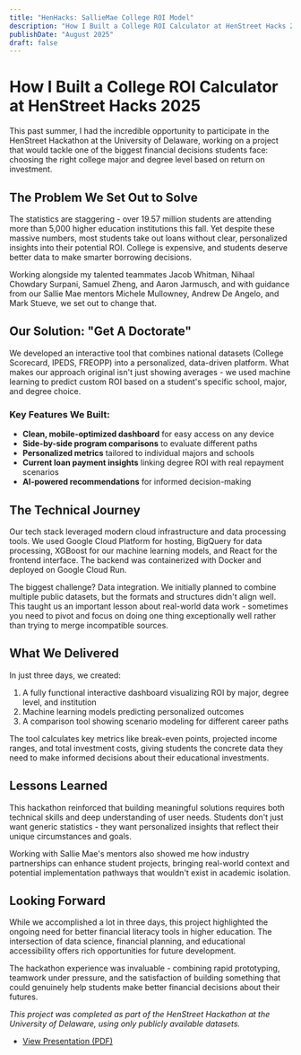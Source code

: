 ```yaml
---
title: "HenHacks: SallieMae College ROI Model"
description: "How I Built a College ROI Calculator at HenStreet Hacks 2025"
publishDate: "August 2025"
draft: false
---
```



# How I Built a College ROI Calculator at HenStreet Hacks 2025

This past summer, I had the incredible opportunity to participate in the HenStreet Hackathon at the University of Delaware, working on a project that would tackle one of the biggest financial decisions students face: choosing the right college major and degree level based on return on investment.

## The Problem We Set Out to Solve

The statistics are staggering - over 19.57 million students are attending more than 5,000 higher education institutions this fall. Yet despite these massive numbers, most students take out loans without clear, personalized insights into their potential ROI. College is expensive, and students deserve better data to make smarter borrowing decisions.

Working alongside my talented teammates Jacob Whitman, Nihaal Chowdary Surpani, Samuel Zheng, and Aaron Jarmusch, and with guidance from our Sallie Mae mentors Michele Mullowney, Andrew De Angelo, and Mark Stueve, we set out to change that.

## Our Solution: "Get A Doctorate"

We developed an interactive tool that combines national datasets (College Scorecard, IPEDS, FREOPP) into a personalized, data-driven platform. What makes our approach original isn't just showing averages - we used machine learning to predict custom ROI based on a student's specific school, major, and degree choice.

### Key Features We Built:
- **Clean, mobile-optimized dashboard** for easy access on any device
- **Side-by-side program comparisons** to evaluate different paths
- **Personalized metrics** tailored to individual majors and schools  
- **Current loan payment insights** linking degree ROI with real repayment scenarios
- **AI-powered recommendations** for informed decision-making

## The Technical Journey

Our tech stack leveraged modern cloud infrastructure and data processing tools. We used Google Cloud Platform for hosting, BigQuery for data processing, XGBoost for our machine learning models, and React for the frontend interface. The backend was containerized with Docker and deployed on Google Cloud Run.

The biggest challenge? Data integration. We initially planned to combine multiple public datasets, but the formats and structures didn't align well. This taught us an important lesson about real-world data work - sometimes you need to pivot and focus on doing one thing exceptionally well rather than trying to merge incompatible sources.

## What We Delivered

In just three days, we created:
1. A fully functional interactive dashboard visualizing ROI by major, degree level, and institution
2. Machine learning models predicting personalized outcomes
3. A comparison tool showing scenario modeling for different career paths

The tool calculates key metrics like break-even points, projected income ranges, and total investment costs, giving students the concrete data they need to make informed decisions about their educational investments.

## Lessons Learned

This hackathon reinforced that building meaningful solutions requires both technical skills and deep understanding of user needs. Students don't just want generic statistics - they want personalized insights that reflect their unique circumstances and goals.

Working with Sallie Mae's mentors also showed me how industry partnerships can enhance student projects, bringing real-world context and potential implementation pathways that wouldn't exist in academic isolation.

## Looking Forward

While we accomplished a lot in three days, this project highlighted the ongoing need for better financial literacy tools in higher education. The intersection of data science, financial planning, and educational accessibility offers rich opportunities for future development.

The hackathon experience was invaluable - combining rapid prototyping, teamwork under pressure, and the satisfaction of building something that could genuinely help students make better financial decisions about their futures.

*This project was completed as part of the HenStreet Hackathon at the University of Delaware, using only publicly available datasets.*

- [View Presentation (PDF)](/HenStreet/henstreethacks-salliemae.pdf)
